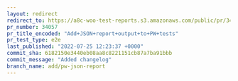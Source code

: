 ```yaml
---
layout: redirect
redirect_to: https://a8c-woo-test-reports.s3.amazonaws.com/public/pr/34057/e2e/index.html
pr_number: 34057
pr_title_encoded: "Add+JSON+report+output+to+PW+tests"
pr_test_type: e2e
last_published: "2022-07-25 12:23:37 +0000"
commit_sha: 6182150e3440eb08aa8c8221151cb87a7ba91bbb
commit_message: "Added changelog"
branch_name: add/pw-json-report
---
```

